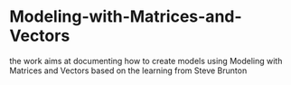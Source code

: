 # Modeling-with-Matrices-and-Vectors
the work aims at documenting how to create models using Modeling with Matrices and Vectors based on the learning from Steve Brunton 

